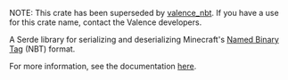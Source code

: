 NOTE: This crate has been superseded by [valence_nbt](https://crates.io/crates/valence_nbt).
If you have a use for this crate name, contact the Valence developers.

A Serde library for serializing and deserializing
Minecraft's [Named Binary Tag](https://minecraft.fandom.com/wiki/NBT_format) (NBT) format.

For more information, see the documentation [here](https://docs.rs/serde_nbt).
